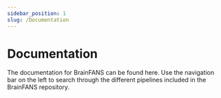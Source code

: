 ```yaml
---
sidebar_position: 1
slug: /Documentation
---
```


# Documentation

The documentation for BrainFANS can be found here. Use the navigation bar on the left to search through the different pipelines included in the BrainFANS repository.